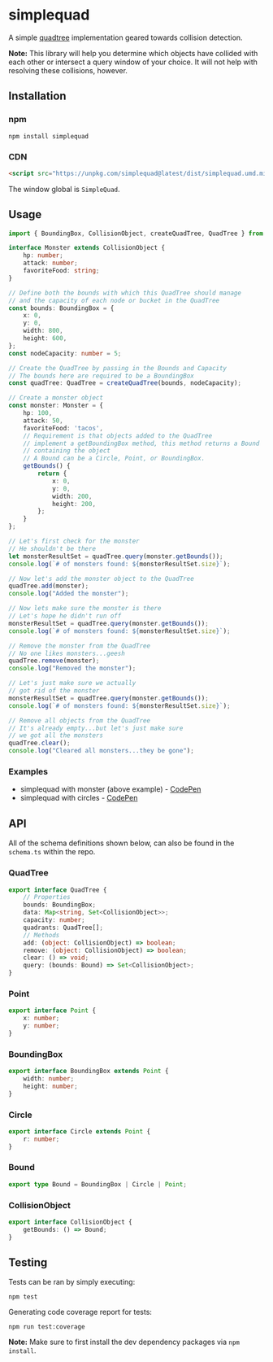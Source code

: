 # simplequad
A simple [quadtree](https://en.wikipedia.org/wiki/Quadtree) implementation geared towards collision detection.

**Note:** This library will help you determine which objects have collided with each other or intersect a query window of your choice. It will not help with resolving these collisions, however. 

## Installation

### npm
```
npm install simplequad
```

### CDN
```html
<script src="https://unpkg.com/simplequad@latest/dist/simplequad.umd.min.js"></script>
```

The window global is `SimpleQuad`.

## Usage
```typescript
import { BoundingBox, CollisionObject, createQuadTree, QuadTree } from 'simplequad';

interface Monster extends CollisionObject {
    hp: number;
    attack: number;
    favoriteFood: string;
}

// Define both the bounds with which this QuadTree should manage
// and the capacity of each node or bucket in the QuadTree
const bounds: BoundingBox = {
    x: 0,
    y: 0,
    width: 800,
    height: 600,
};
const nodeCapacity: number = 5;

// Create the QuadTree by passing in the Bounds and Capacity
// The bounds here are required to be a BoundingBox
const quadTree: QuadTree = createQuadTree(bounds, nodeCapacity);

// Create a monster object
const monster: Monster = {
    hp: 100,
    attack: 50,
    favoriteFood: 'tacos',
    // Requirement is that objects added to the QuadTree
    // implement a getBoundingBox method, this method returns a Bound
    // containing the object
    // A Bound can be a Circle, Point, or BoundingBox.
    getBounds() {
        return {
            x: 0,
            y: 0,
            width: 200,
            height: 200,
        };
    }
};

// Let's first check for the monster
// He shouldn't be there
let monsterResultSet = quadTree.query(monster.getBounds());
console.log(`# of monsters found: ${monsterResultSet.size}`);

// Now let's add the monster object to the QuadTree
quadTree.add(monster);
console.log("Added the monster");

// Now lets make sure the monster is there
// Let's hope he didn't run off
monsterResultSet = quadTree.query(monster.getBounds());
console.log(`# of monsters found: ${monsterResultSet.size}`);

// Remove the monster from the QuadTree
// No one likes monsters...geesh
quadTree.remove(monster);
console.log("Removed the monster");

// Let's just make sure we actually
// got rid of the monster
monsterResultSet = quadTree.query(monster.getBounds());
console.log(`# of monsters found: ${monsterResultSet.size}`);

// Remove all objects from the QuadTree
// It's already empty...but let's just make sure
// we got all the monsters
quadTree.clear();
console.log("Cleared all monsters...they be gone");
```

### Examples
- simplequad with monster (above example) - [CodePen](https://codepen.io/rcasto/pen/JgPjVm?editors=0012)
- simplequad with circles - [CodePen](https://codepen.io/rcasto/full/EqYxWw)

## API
All of the schema definitions shown below, can also be found in the `schema.ts` within the repo.

### QuadTree
```typescript
export interface QuadTree {
    // Properties
    bounds: BoundingBox;
    data: Map<string, Set<CollisionObject>>;
    capacity: number;
    quadrants: QuadTree[];
    // Methods
    add: (object: CollisionObject) => boolean;
    remove: (object: CollisionObject) => boolean;
    clear: () => void;
    query: (bounds: Bound) => Set<CollisionObject>;
}
```

### Point
```typescript
export interface Point {
    x: number;
    y: number;
}
```

### BoundingBox
```typescript
export interface BoundingBox extends Point {
    width: number;
    height: number;
}
```

### Circle
```typescript
export interface Circle extends Point {
    r: number;
}
```

### Bound
```typescript
export type Bound = BoundingBox | Circle | Point;
```

### CollisionObject
```typescript
export interface CollisionObject {
    getBounds: () => Bound;
}
```

## Testing
Tests can be ran by simply executing:
```
npm test
```

Generating code coverage report for tests:
```
npm run test:coverage
```

**Note:** Make sure to first install the dev dependency packages via `npm install`.